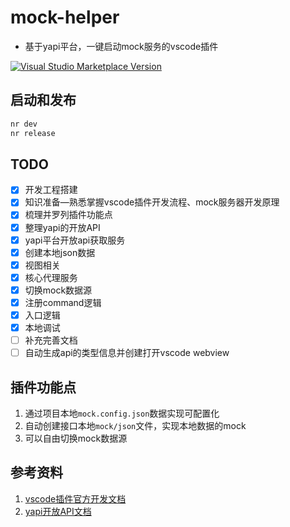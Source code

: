 # mock-helper
* 基于yapi平台，一键启动mock服务的vscode插件

<a href="https://marketplace.visualstudio.com/items?itemName=fe92star.yapi-mock-server" target="__blank"><img src="https://img.shields.io/visual-studio-marketplace/v/fe92star.yapi-mock-server.svg?color=blue&amp;label=VS%20Code%20Marketplace&logo=visual-studio-code" alt="Visual Studio Marketplace Version" /></a>


## 启动和发布
```bash
nr dev
nr release
```

## TODO

- [x] 开发工程搭建
- [x] 知识准备—熟悉掌握vscode插件开发流程、mock服务器开发原理
- [x] 梳理并罗列插件功能点
- [x] 整理yapi的开放API
- [x] yapi平台开放api获取服务
- [x] 创建本地json数据
- [x] 视图相关
- [x] 核心代理服务
- [x] 切换mock数据源
- [x] 注册command逻辑
- [x] 入口逻辑
- [x] 本地调试
- [ ] 补充完善文档
- [ ] 自动生成api的类型信息并创建打开vscode webview

## 插件功能点

1. 通过项目本地`mock.config.json`数据实现可配置化
2. 自动创建接口本地`mock/json`文件，实现本地数据的mock
3. 可以自由切换mock数据源

## 参考资料

1. [vscode插件官方开发文档](https://code.visualstudio.com/api)
2. [yapi开放API文档](https://hellosean1025.github.io/yapi/openapi.html)
